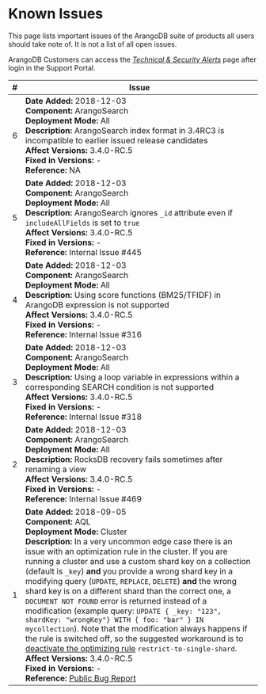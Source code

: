 Known Issues
============

This page lists important issues of the ArangoDB suite of products all users
should take note of. It is not a list of all open issues.

ArangoDB Customers can access the
[_Technical & Security Alerts_](https://arangodb.atlassian.net/wiki/spaces/DEVSUP/pages/223903745)
page after login in the Support Portal.

| # | Issue      |
|---|------------|
| 6 | **Date Added:** 2018-12-03 <br> **Component:** ArangoSearch <br> **Deployment Mode:** All <br> **Description:** ArangoSearch index format in 3.4RC3 is incompatible to earlier issued release candidates <br> **Affect Versions:** 3.4.0-RC.5 <br> **Fixed in Versions:** - <br> **Reference:** NA |
| 5 | **Date Added:** 2018-12-03 <br> **Component:** ArangoSearch <br> **Deployment Mode:** All <br> **Description:** ArangoSearch ignores `_id` attribute even if `includeAllFields` is set to `true`  <br> **Affect Versions:** 3.4.0-RC.5 <br> **Fixed in Versions:** - <br> **Reference:** Internal Issue #445 |
| 4 | **Date Added:** 2018-12-03 <br> **Component:** ArangoSearch <br> **Deployment Mode:** All <br> **Description:** Using score functions (BM25/TFIDF) in ArangoDB expression is not supported <br> **Affect Versions:** 3.4.0-RC.5 <br> **Fixed in Versions:** - <br> **Reference:** Internal Issue #316 |
| 3 | **Date Added:** 2018-12-03 <br> **Component:** ArangoSearch <br> **Deployment Mode:** All <br> **Description:** Using a loop variable in expressions within a corresponding SEARCH condition is not supported <br> **Affect Versions:** 3.4.0-RC.5 <br> **Fixed in Versions:** - <br> **Reference:** Internal Issue #318 |
| 2 | **Date Added:** 2018-12-03 <br> **Component:** ArangoSearch <br> **Deployment Mode:** All <br> **Description:** RocksDB recovery fails sometimes after renaming a view <br> **Affect Versions:** 3.4.0-RC.5 <br> **Fixed in Versions:** - <br> **Reference:** Internal Issue #469 |
| 1 | **Date Added:** 2018-09-05 <br> **Component:** AQL <br> **Deployment Mode:** Cluster <br> **Description:** In a very uncommon edge case there is an issue with an optimization rule in the cluster. If you are running a cluster and use a custom shard key on a collection (default is `_key`) **and** you provide a wrong shard key in a modifying query (`UPDATE`, `REPLACE`, `DELETE`) **and** the wrong shard key is on a different shard than the correct one, a `DOCUMENT NOT FOUND` error is returned instead of a modification (example query: `UPDATE { _key: "123", shardKey: "wrongKey"} WITH { foo: "bar" } IN mycollection`). Note that the modification always happens if the rule is switched off, so the suggested  workaround is to [deactivate the optimizing rule](../../AQL/ExecutionAndPerformance/Optimizer.html#turning-specific-optimizer-rules-off) `restrict-to-single-shard`. <br> **Affect Versions:** 3.4.0-RC.5 <br> **Fixed in Versions:** - <br> **Reference:** [Public Bug Report](https://github.com/arangodb/arangodb/issues/6399) |
